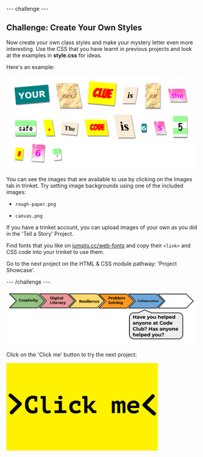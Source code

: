 --- challenge ---
## Challenge: Create Your Own Styles

Now create your own class styles and make your mystery letter even more interesting. Use the CSS that you have learnt in previous projects and look at the examples in __style.css__ for ideas. 

Here's an example:

![screenshot](images/letter-fonts-challenge3.png)

You can see the images that are available to use by clicking on the Images tab in trinket.
Try setting image backgrounds using one of the included images: 

+ `rough-paper.png`

+ `canvas.png`

If you have a trinket account, you can upload images of your own as you did in the 'Tell a Story' Project. 

Find fonts that you like on <a href="http://jumpto.cc/web-fonts" target="_blank">jumpto.cc/web-fonts</a> and copy their `<link>` and CSS code into your trinket to use them. 

Go to the next project on the HTML & CSS module pathway: 'Project Showcase'.

--- /challenge ---

![progress bar](images/h1-5.png)

Click on the 'Click me' button to try the next project:

<a href="https://codeclub.org/en/html1">
<img src="images/Clickme.png">
